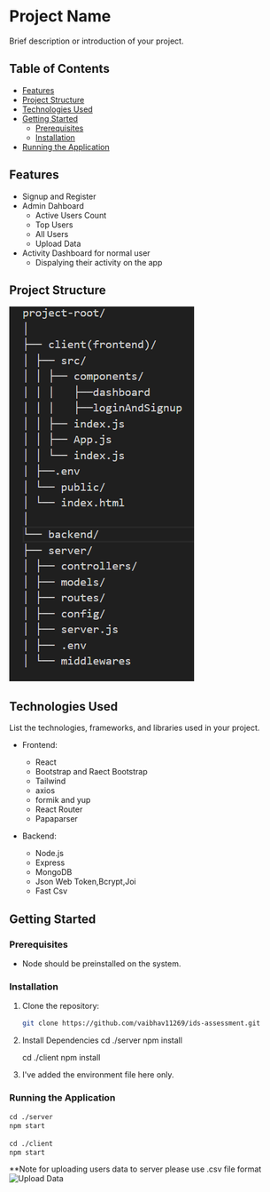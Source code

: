 # Project Name

Brief description or introduction of your project.

## Table of Contents

- [Features](#features)
- [Project Structure](#project-structure)
- [Technologies Used](#technologies-used)
- [Getting Started](#getting-started)
  - [Prerequisites](#prerequisites)
  - [Installation](#installation)
- [Running the Application](#running-the-application)


## Features

- Signup and Register
- Admin Dahboard
  - Active Users Count
  - Top Users
  - All Users
  - Upload Data
- Activity Dashboard for normal user
  - Dispalying their activity on the app

## Project Structure

![Alt text](image.png)

## Technologies Used

List the technologies, frameworks, and libraries used in your project.

- Frontend:
  - React
  - Bootstrap and Raect Bootstrap
  - Tailwind
  - axios
  - formik and yup
  - React Router
  - Papaparser

- Backend:
  - Node.js
  - Express
  - MongoDB
  - Json Web Token,Bcrypt,Joi
  - Fast Csv

  
## Getting Started

### Prerequisites

- Node should be preinstalled on the system.

### Installation

1. Clone the repository:

   ```bash
   git clone https://github.com/vaibhav11269/ids-assessment.git

2. Install Dependencies
    cd ./server
    npm install

    cd ./client
    npm install

3. I've added the environment file here only.

### Running the Application
    cd ./server
    npm start

    cd ./client
    npm start

**Note for uploading users data to server please use .csv file format
![Upload Data](image-3.png)
